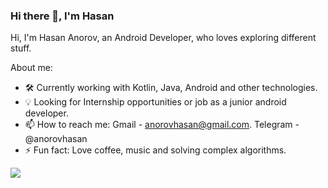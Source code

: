 ### Hi there 👋, I'm Hasan

Hi, I'm Hasan Anorov, an Android Developer, who loves exploring different stuff.

About me:

- 🛠 Currently working with Kotlin, Java, Android and other technologies.
- 💡 Looking for Internship opportunities or job as a junior android developer.
- 📫 How to reach me: Gmail - anorovhasan@gmail.com.
                      Telegram - @anorovhasan
- ⚡ Fun fact: Love coffee, music and solving complex algorithms.

<img src = "https://github-readme-stats.vercel.app/api?username=HasanAnorov&&show_icons=true&title_color=ffffff&icon_color=bb2acf&text_color=daf7dc&bg_color=151515">
